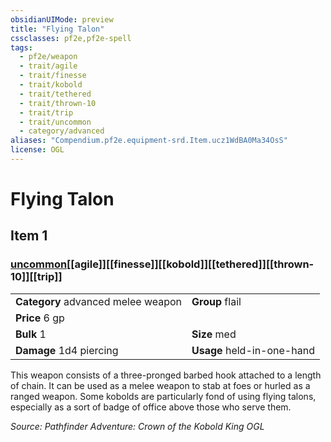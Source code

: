 ```yaml
---
obsidianUIMode: preview
title: "Flying Talon"
cssclasses: pf2e,pf2e-spell
tags:
  - pf2e/weapon
  - trait/agile
  - trait/finesse
  - trait/kobold
  - trait/tethered
  - trait/thrown-10
  - trait/trip
  - trait/uncommon
  - category/advanced
aliases: "Compendium.pf2e.equipment-srd.Item.ucz1WdBA0Ma34OsS"
license: OGL
---
```

# Flying Talon
## Item 1
### [uncommon](uncommon "Uncommon Rarity Trait")[[agile]][[finesse]][[kobold]][[tethered]][[thrown-10]][[trip]]

|  |  |
| -- | -- |
| **Category** advanced melee weapon | **Group** flail |
| **Price** 6 gp |  |
| **Bulk** 1 | **Size** med |
| **Damage** 1d4 piercing  | **Usage** held-in-one-hand |



This weapon consists of a three-pronged barbed hook attached to a length of chain. It can be used as a melee weapon to stab at foes or hurled as a ranged weapon. Some kobolds are particularly fond of using flying talons, especially as a sort of badge of office above those who serve them.

*Source: Pathfinder Adventure: Crown of the Kobold King*
*OGL*